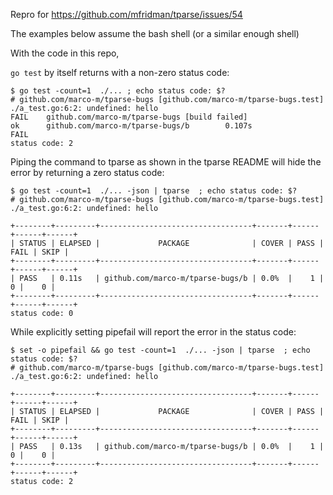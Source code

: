 Repro for https://github.com/mfridman/tparse/issues/54

The examples below assume the bash shell (or a similar enough shell)

With the code in this repo,

`go test` by itself returns with a non-zero status code:

```
$ go test -count=1  ./... ; echo status code: $?
# github.com/marco-m/tparse-bugs [github.com/marco-m/tparse-bugs.test]
./a_test.go:6:2: undefined: hello
FAIL    github.com/marco-m/tparse-bugs [build failed]
ok      github.com/marco-m/tparse-bugs/b        0.107s
FAIL
status code: 2
```

Piping the command to tparse as shown in the tparse README will hide the error by returning a zero status code:

```
$ go test -count=1  ./... -json | tparse  ; echo status code: $?
# github.com/marco-m/tparse-bugs [github.com/marco-m/tparse-bugs.test]
./a_test.go:6:2: undefined: hello

+--------+---------+----------------------------------+-------+------+------+------+
| STATUS | ELAPSED |             PACKAGE              | COVER | PASS | FAIL | SKIP |
+--------+---------+----------------------------------+-------+------+------+------+
| PASS   | 0.11s   | github.com/marco-m/tparse-bugs/b | 0.0%  |    1 |    0 |    0 |
+--------+---------+----------------------------------+-------+------+------+------+
status code: 0
```

While explicitly setting pipefail will report the error in the status code:

```
$ set -o pipefail && go test -count=1  ./... -json | tparse  ; echo status code: $?
# github.com/marco-m/tparse-bugs [github.com/marco-m/tparse-bugs.test]
./a_test.go:6:2: undefined: hello

+--------+---------+----------------------------------+-------+------+------+------+
| STATUS | ELAPSED |             PACKAGE              | COVER | PASS | FAIL | SKIP |
+--------+---------+----------------------------------+-------+------+------+------+
| PASS   | 0.13s   | github.com/marco-m/tparse-bugs/b | 0.0%  |    1 |    0 |    0 |
+--------+---------+----------------------------------+-------+------+------+------+
status code: 2
```
